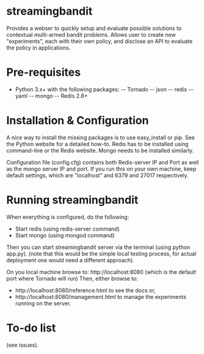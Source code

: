 streamingbandit
========

Provides a webser to quickly setup and evaluate possible solutions to contextual multi-armed bandit problems. Allows user to create new "experiments", each with their own policy, and disclose an API to evaluate the policy in applications.

Pre-requisites
==============

- Python 3.x+ with the following packages:
-- Tornado
-- json
-- redis
-- yaml
-- mongo
-- Redis 2.8+

Installation & Configuration
============================

A nice way to install the missing packages is to use easy_install or pip.
See the Python website for a detailed how-to.
Redis has to be installed using command-line or the Redis website.
Mongo needs to be installed similarly.

Configuration file (config.cfg) contains both Redis-server IP and Port as well as the mongo server IP and port. If you run this on your own machine, keep default settings, which are "localhost" and 6379 and 27017 respectively.

Running streamingbandit 
================

When everything is configured, do the following:
- Start redis (using redis-server command)
- Start mongo (using mongod command)

Then you can start streamingbandit server via the terminal (using python app.py). (note that this would be the simple local testing process, for actual deployment one would need a different approach).

On you local machine browse to: http://localhost:8080 (which is the default port where Tornado will run)
Then, either browse to:
- http://localhost:8080/reference.html to see the docs or,
- http://localhost:8080/management.html to manage the experiments running on the server.

To-do list
==========
(see issues).

